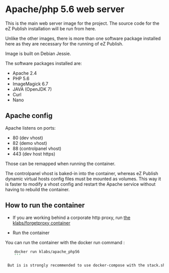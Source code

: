 # Apache/php 5.6 web server

This is the main web server image for the project. The source code for the eZ Publish installation will be run from here.

Unlike the other images, there is more than one software package installed here as they are necessary for the running of eZ Publish.

Image is built on Debian Jessie.

The software packages installed are:

* Apache 2.4
* PHP 5.6
* ImageMagick 6.7
* JAVA (OpenJDK 7)
* Curl
* Nano

## Apache config

Apache listens on ports:
* 80 (dev vhost)
* 82 (demo vhost)
* 88 (controlpanel vhost)
* 443 (dev host https)




Those can be remapped when running the container.

The controlpanel vhost is baked-in into the container, whereas eZ Publish dynamic virtual hosts config files must be mounted as volumes.
This way it is faster to modify a vhost config and restart the Apache service without having to rebuild the container.

## How to run the container

* If you are working behind a corporate http proxy, run [the klabs/forgetproxy container](https://registry.hub.docker.com/u/klabs/forgetproxy/)

* Run the container

You can run the container with the docker run command :


``` sh
    docker run klabs/apache_php56
    ```

 But is is strongly recommended to use docker-compose with the stack.sh script provided in [ezdocker-stack](https://github.com/kaliop/ezdocker-stack/) repository.